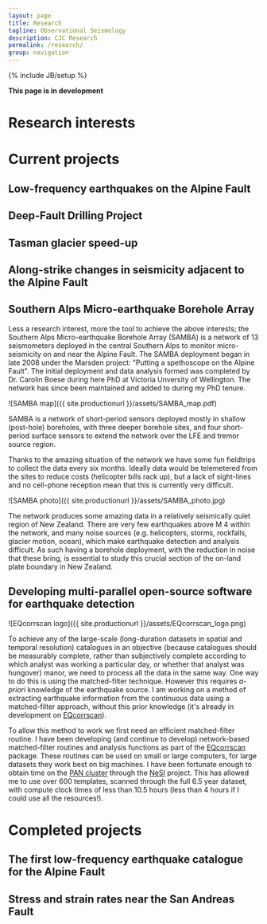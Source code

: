 ```yaml
---
layout: page
title: Research
tagline: Observational Seismology
description: CJC Research
permalink: /research/
group: navigation
---
```

{% include JB/setup %}

**This page is in development**

# Research interests


# Current projects

## Low-frequency earthquakes on the Alpine Fault

## Deep-Fault Drilling Project

## Tasman glacier speed-up

## Along-strike changes in seismicity adjacent to the Alpine Fault

## Southern Alps Micro-earthquake Borehole Array

Less a research interest, more the tool to achieve the above interests; the
Southern Alps Micro-earthquake Borehole Array (SAMBA) is a network of 13
seismometers deployed in the central Southern Alps to monitor micro-seismicity
on and near the Alpine Fault.  The SAMBA deployment began in late 2008 under
the Marsden project: "Putting a spethoscope on the Alpine Fault".  The initial
deployment and data analysis formed was completed by Dr. Carolin Boese during
here PhD at Victoria Unversity of Wellington.  The network has since been maintained
and added to during my PhD tenure.  

![SAMBA map]({{ site.productionurl }}/assets/SAMBA_map.pdf)

SAMBA is a network of short-period sensors deployed mostly in
shallow (post-hole) boreholes, with three deeper borehole sites, and four
short-period surface sensors to extend the network over the LFE and tremor
source region.

Thanks to the amazing situation of the network we have some fun fieldtrips to
collect the data every six months.  Ideally data would be telemetered from the
sites to reduce costs (helicopter bills rack up), but a lack of sight-lines and
no cell-phone reception mean that this is currently very difficult.

![SAMBA photo]({{ site.productionurl }}/assets/SAMBA_photo.jpg)

The network produces some amazing data in a relatively seismically quiet region
of New Zealand.  There are very few earthquakes above M 4 within the network, and
many noise sources (e.g. helicopters, storms, rockfalls, glacier motion, ocean),
which make earthquake detection and analysis difficult.  As such having a borehole
deployment, with the reduction in noise that these bring, is essential to study
this crucial section of the on-land plate boundary in New Zealand.

## Developing multi-parallel open-source software for earthquake detection

![EQcorrscan logo]({{ site.productionurl }}/assets/EQcorrscan_logo.png)

To achieve any of the large-scale (long-duration datasets in spatial and
temporal resolution) catalogues in an objective (because catalogues should
be measurably complete, rather than subjectively complete according to which
analyst was working a particular day, or whether that analyst was hungover)
manor, we need to process all the data in the same way.  One way to do this is
using the matched-filter technique.  However this requires *a-priori* knowledge
of the earthquake source.  I am working on a method of extracting earthquake
information from the continuous data using a matched-filter approach, without
this prior knowledge (it's already in development on
[EQcorrscan](http://calum-chamberlain.github.io/EQcorrscan/)).

To allow this method to work we first need an efficient matched-filter routine.
I have been developing (and continue to develop) network-based matched-filter
routines and analysis functions as part of the
[EQcorrscan](http://calum-chamberlain.github.io/EQcorrscan/) package.  These
routines can be used on small or large computers, for large datasets they
work best on big machines.  I have been fortunate enough to obtain time on
the [PAN cluster](https://wiki.auckland.ac.nz/display/CER/NeSI+Pan+Cluster)
through the [NeSI](https://www.nesi.org.nz) project.  This has allowed me to
use over 600 templates, scanned through the full 6.5 year dataset, with compute
clock times of less than 10.5 hours (less than 4 hours if I could use all the
resources!).

# Completed projects

## The first low-frequency earthquake catalogue for the Alpine Fault

## Stress and strain rates near the San Andreas Fault
